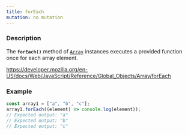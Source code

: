 ```yaml
---
title: forEach
mutation: no mutation
---
```


### Description

The <strong><code>forEach()</code></strong> method of <a href="https://developer.mozilla.org/en-US/docs/Web/JavaScript/Reference/Global_Objects/Array"><code>Array</code></a> instances executes a provided function once for each array element.

<a href="https://developer.mozilla.org/en-US/docs/Web/JavaScript/Reference/Global_Objects/Array/forEach">https://developer.mozilla.org/en-US/docs/Web/JavaScript/Reference/Global_Objects/Array/forEach</a>

### Example

```javascript
const array1 = ["a", "b", "c"];
array1.forEach((element) => console.log(element));
// Expected output: "a"
// Expected output: "b"
// Expected output: "c"
```
